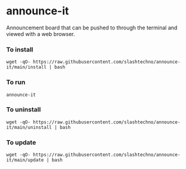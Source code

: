 # announce-it
Announcement board that can be pushed to through the terminal and viewed with a web browser.

### To install
`wget -qO- https://raw.githubusercontent.com/slashtechno/announce-it/main/install | bash`

### To run
`announce-it`

### To uninstall
`wget -qO- https://raw.githubusercontent.com/slashtechno/announce-it/main/uninstall | bash`


### To update
`wget -qO- https://raw.githubusercontent.com/slashtechno/announce-it/main/update | bash`
